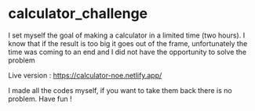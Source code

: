 # calculator_challenge
I set myself the goal of making a calculator in a limited time (two hours). I know that if the result is too big it goes out of the frame, unfortunately the time was coming to an end and I did not have the opportunity to solve the problem

Live version : https://calculator-noe.netlify.app/

I made all the codes myself, if you want to take them back there is no problem. Have fun !
